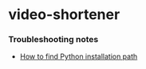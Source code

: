 # video-shortener

### Troubleshooting notes
* [How to find Python installation path](https://stackoverflow.com/questions/1270537/how-to-print-python-installation-directory-to-the-output)